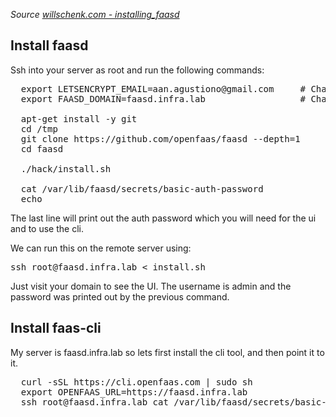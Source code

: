 <i>Source <a href="https://willschenk.com/howto/2021/installing_faasd/">willschenk.com - installing_faasd</a></i>
## Install faasd
Ssh into your server as root and run the following commands:
<pre>
  export LETSENCRYPT_EMAIL=aan.agustiono@gmail.com     # Change to yours
  export FAASD_DOMAIN=faasd.infra.lab                  # Change to yours

  apt-get install -y git
  cd /tmp
  git clone https://github.com/openfaas/faasd --depth=1
  cd faasd

  ./hack/install.sh

  cat /var/lib/faasd/secrets/basic-auth-password
  echo
</pre>  
<p>The last line will print out the auth password which you will need for the ui and to use the cli.</p>

<p>We can run this on the remote server using:</p>
<pre>
ssh root@faasd.infra.lab < install.sh
</pre>                               
Just visit your domain to see the UI. The username is admin and the password was printed out by the previous command.

## Install faas-cli
<p>My server is faasd.infra.lab so lets first install the cli tool, and then point it to it.</p>
<pre>
  curl -sSL https://cli.openfaas.com | sudo sh
  export OPENFAAS_URL=https://faasd.infra.lab
  ssh root@faasd.infra.lab cat /var/lib/faasd/secrets/basic-auth-password | faas-cli login --username admin --password-stdin
</pre>

